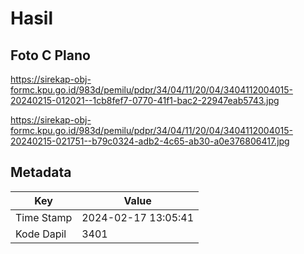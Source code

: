 # Hasil

## Foto C Plano

https://sirekap-obj-formc.kpu.go.id/983d/pemilu/pdpr/34/04/11/20/04/3404112004015-20240215-012021--1cb8fef7-0770-41f1-bac2-22947eab5743.jpg

https://sirekap-obj-formc.kpu.go.id/983d/pemilu/pdpr/34/04/11/20/04/3404112004015-20240215-021751--b79c0324-adb2-4c65-ab30-a0e376806417.jpg


## Metadata

| Key        | Value               |
| ---------- | ------------------- |
| Time Stamp | 2024-02-17 13:05:41 |
| Kode Dapil | 3401                |



